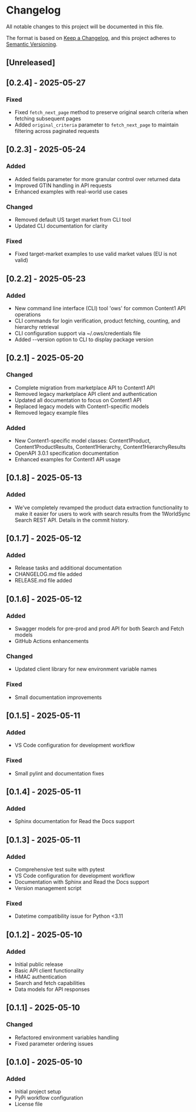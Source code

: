 # Changelog

All notable changes to this project will be documented in this file.

The format is based on [Keep a Changelog](https://keepachangelog.com/en/1.0.0/),
and this project adheres to [Semantic Versioning](https://semver.org/spec/v2.0.0.html).

## [Unreleased]

## [0.2.4] - 2025-05-27

### Fixed
- Fixed `fetch_next_page` method to preserve original search criteria when fetching subsequent pages
- Added `original_criteria` parameter to `fetch_next_page` to maintain filtering across paginated requests

## [0.2.3] - 2025-05-24

### Added
- Added fields parameter for more granular control over returned data
- Improved GTIN handling in API requests
- Enhanced examples with real-world use cases

### Changed
- Removed default US target market from CLI tool
- Updated CLI documentation for clarity

### Fixed
- Fixed target-market examples to use valid market values (EU is not valid)

## [0.2.2] - 2025-05-23

### Added
- New command line interface (CLI) tool 'ows' for common Content1 API operations
- CLI commands for login verification, product fetching, counting, and hierarchy retrieval
- CLI configuration support via ~/.ows/credentials file
- Added --version option to CLI to display package version

## [0.2.1] - 2025-05-20

### Changed
- Complete migration from marketplace API to Content1 API
- Removed legacy marketplace API client and authentication
- Updated all documentation to focus on Content1 API
- Replaced legacy models with Content1-specific models
- Removed legacy example files

### Added
- New Content1-specific model classes: Content1Product, Content1ProductResults, Content1Hierarchy, Content1HierarchyResults
- OpenAPI 3.0.1 specification documentation
- Enhanced examples for Content1 API usage

## [0.1.8] - 2025-05-13

### Added
- We've completely revamped the product data extraction functionality to make it easier for users to work with search results from the 1WorldSync Search REST API. Details in the commit history.

## [0.1.7] - 2025-05-12

### Added
- Release tasks and additional documentation
- CHANGELOG.md file added
- RELEASE.md file added

## [0.1.6] - 2025-05-12

### Added
- Swagger models for pre-prod and prod API for both Search and Fetch models
- GitHub Actions enhancements

### Changed
- Updated client library for new environment variable names

### Fixed
- Small documentation improvements

## [0.1.5] - 2025-05-11

### Added
- VS Code configuration for development workflow

### Fixed
- Small pylint and documentation fixes

## [0.1.4] - 2025-05-11

### Added
- Sphinx documentation for Read the Docs support

## [0.1.3] - 2025-05-11

### Added
- Comprehensive test suite with pytest
- VS Code configuration for development workflow
- Documentation with Sphinx and Read the Docs support
- Version management script

### Fixed
- Datetime compatibility issue for Python <3.11

## [0.1.2] - 2025-05-10

### Added
- Initial public release
- Basic API client functionality
- HMAC authentication
- Search and fetch capabilities
- Data models for API responses

## [0.1.1] - 2025-05-10

### Changed
- Refactored environment variables handling
- Fixed parameter ordering issues

## [0.1.0] - 2025-05-10

### Added
- Initial project setup
- PyPi workflow configuration
- License file
